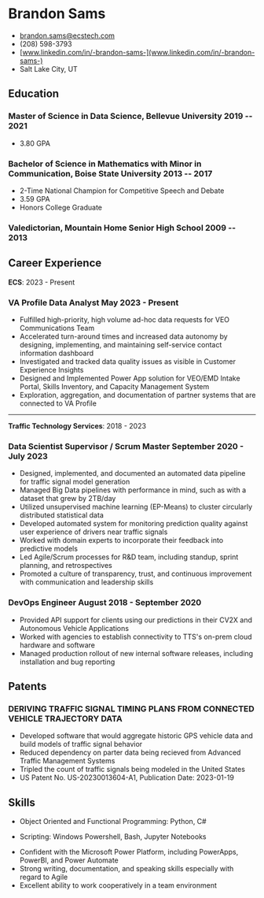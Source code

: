 <!-- The (first) h1 will be used as the <title> of the HTML page -->
# Brandon Sams

<!-- The unordered list immediately after the h1 will be formatted on a single line. It is intended to be used for contact details -->
<!-- - <hirebrandonsams@gmail.com> -->
- <brandon.sams@ecstech.com>
- (208) 598-3793
- [www.linkedin.com/in/-brandon-sams-](www.linkedin.com/in/-brandon-sams-)
- Salt Lake City, UT
<!-- - [brandonsams.github.io](https://brandonsams.github.io/) -->

<!-- The paragraph after the h1 and ul and before the first h2 is optional. It is intended to be used for a short summary. -->
<!-- Data Analyst with extensive experience in business glossary development, data lineage analysis, and Agile methodologies, skilled in leveraging advanced data tools to deliver actionable insights and improve data quality. -->

## Education

### <span>Master of Science in Data Science, Bellevue University</span> <span>2019 -- 2021</span>

- 3.80 GPA

### <span>Bachelor of Science in Mathematics with Minor in Communication, Boise State University</span> <span>2013 -- 2017</span>

- 2-Time National Champion for Competitive Speech and Debate
- 3.59 GPA
- Honors College Graduate

### <span>Valedictorian, Mountain Home Senior High School</span> <span>2009 -- 2013</span>

## Career Experience

**ECS**: 2023 - Present

### <span>VA Profile Data Analyst</span> <span>May 2023 - Present</span>

- Fulfilled high-priority, high volume ad-hoc data requests for VEO Communications Team
- Accelerated turn-around times and increased data autonomy by designing, implementing, and maintaining self-service contact information dashboard
- Investigated and tracked data quality issues as visible in Customer Experience Insights
- Designed and Implemented Power App solution for VEO/EMD Intake Portal, Skills Inventory, and Capacity Management System
- Exploration, aggregation, and documentation of partner systems that are connected to VA Profile

---

**Traffic Technology Services**: 2018 - 2023

<!-- You have to wrap the "left" and "right" half of these headings in spans by hand -->
### <span>Data Scientist Supervisor / Scrum Master</span> <span>September 2020 - July 2023</span>

- Designed, implemented, and documented an automated data pipeline for traffic signal model generation
- Managed Big Data pipelines with performance in mind, such as with a dataset that grew by 2TB/day
- Utilized unsupervised machine learning (EP-Means) to cluster circularly distributed statistical data
- Developed automated system for monitoring prediction quality against user experience of drivers near traffic signals
- Worked with domain experts to incorporate their feedback into predictive models
- Led Agile/Scrum processes for R&D team, including standup, sprint planning, and retrospectives
- Promoted a culture of transparency, trust, and continuous improvement with communication and leadership skills
<!-- - Utilized data cleaning methods to ensure model input is complete, accurate, consistent, and uniform -->

### <span>DevOps Engineer</span> <span>August 2018 - September 2020</span>

- Provided API support for clients using our predictions in their CV2X and Autonomous Vehicle Applications
- Worked with agencies to establish connectivity to TTS's on-prem cloud hardware and software
- Managed production rollout of new internal software releases, including installation and bug reporting
<!-- - Developed and implemented quality control metrics for traffic signal predictions against incoming status data -->
<!-- - Windows Server system administration using PowerShell to manage hundreds of servers at a time -->
<!-- - MySQL database administration, including backups, load distribution, and cloud application configuration -->

<!-- ---

**Nordstrom Distribution Center 89**: 2018
### <span>Seasonal Package Handler</span> <span>June 2018 - August 2018</span>

 - Worked with teammates to unload inbound shipments
 - Prioritized safety in the workplace
 - Efficiently spent time and energy
 - Communicated with other to solve problems
 - Packed outbound orders for customers and retail stores -->

## Patents

### DERIVING TRAFFIC SIGNAL TIMING PLANS FROM CONNECTED VEHICLE TRAJECTORY DATA

- Developed software that would aggregate historic GPS vehicle data and build models of traffic signal behavior
- Reduced dependency on parter data being recieved from Advanced Traffic Management Systems
- Tripled the count of traffic signals being modeled in the United States
- US Patent No. US-20230013604-A1, Publication Date: 2023-01-19

## Skills

- Object Oriented and Functional Programming: Python, C#
<!-- - Data Visualization: Grafana, PowerBI, Tableau, R -->
- Scripting: Windows Powershell, Bash, Jupyter Notebooks
<!-- - Operating Systems: Confident with software development on/for Linux, Windows, and macOS -->
- Confident with the Microsoft Power Platform, including PowerApps, PowerBI, and Power Automate
- Strong writing, documentation, and speaking skills especially with regard to Agile
- Excellent ability to work cooperatively in a team environment

<!-- --- -->
<!-- ---

*References are available upon request.*

-->

<!-- ## Extras
- International Hult Prize Competitor (2017) - Dubai -->

<!-- ## Achievements

- 2-Time National Collegiate Speech and Debate Champion
- International Hult Prize Competitor

--- -->

